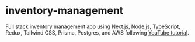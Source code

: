 # inventory-management

Full stack inventory management app using Next.js, Node.js, TypeScript, Redux, Tailwind CSS, Prisma, Postgres, and AWS following [YouTube tutorial](https://www.youtube.com/watch?v=ddKQ8sZo_v8).
